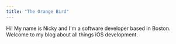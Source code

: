 ```yaml
---
title: "The Orange Bird"
---
```


Hi! My name is Nicky and I'm a software developer based in Boston. Welcome to my blog about all things iOS development.
